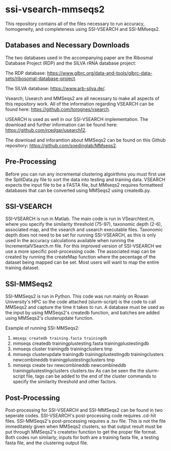 # ssi-vsearch-mmseqs2
This repository contains all of the files necessary to run accuracy, homogeneity, and completeness using SSI-VSEARCH and SSI-MMseqs2. 

## Databases and Necessary Downloads
The two databases used in the accompanying paper are the Ribosmal Database Project (RDP) and the SILVA rRNA database project:

The RDP database: https://www.glbrc.org/data-and-tools/glbrc-data-sets/ribosomal-database-project.

The SILVA database: https://www.arb-silva.de/.

Vsearch, Usearch and MMSeqs2 are all necessary to make all aspects of this repository work.
All of the information regarding VSEARCH can be found here: https://github.com/torognes/vsearch.

USEARCH is used as well in our SSI-VSEARCH implementation. The download and further information can be found here: https://github.com/rcedgar/usearch12.

The download and inforamtion about MMSeqs2 can be found on this Github repository: https://github.com/soedinglab/MMseqs2.

## Pre-Processing
Before you can run any incremental clustering algoirthms you must first use the SplitData.py file to sort the data into testing and training data. VSEARCH expects the input file to be a FASTA file, but MMseqs2 requires formatteed databases that can be converted using MMSeqs2 using createdb.py.

## SSI-VSEARCH
SSI-VSEARCH is run in Matlab. The main code is run in VSearchtest.m, where you specify the similarity threshold (75-97), taxonomic depth (2-6), associated map, and the vsearch and usearch executable files. Taxonomic depth does not need to be set for running SSI-VSEARCH, as this is only used in the accuracy calculations available when running the IncrementalVSearch.m file. For this improved version of SSI-VSEARCH we use a more specific post-processing code. The associated map can be created by running the createMap function where the pecentage of the dataset being mapped can be set. Most users will want to map the entire training dataset. 

## SSI-MMSeqs2
SSI-MMSeqs2 is run in Python. This code was run mainly on Rowan University's HPC so the code attached (slurm-script) is the code to call MMSeqs2 and capture the time it takes to run. A database must be used as the input by using MMSeqs2's createdb function, and batches are added using MMSeqs2's clusterupdate function.

Example of running SSI-MMSeqs2:
1. ```mmseqs createdb training.fasta trainingdb```
2. mmseqs createdb trainingplustesting.fasta trainingplustestingdb
3. mmseqs cluster trainingdb trainingclusters tmp
4. mmseqs clusterupdate trainingdb trainingplustestingdb trainingclusters newcombineddb trainingplustestingclusters tmp
5. mmseqs create tsv newcombineddb newcombineddb trainingplustestingclusters clusters.tsv
As can be seen the the slurm-script file, tags can be added to the end of the cluster commands to specify  the similarity threshold and other factors.

## Post-Processing
Post-processing for SSI-VSEARCH and SSI-MMSeqs2 can be found in two seperate codes. SSI-VSEARCH's post-processing code requires .cd-hit files. SSI-MMSeqs2's post-processing requires a .tsv file. This is not the file immeditately given when MMSeqs2 clusters, so that output result must be put through MMSeqs2's createtsv function to get the proper file format. Both codes run similarly; inputs for both are a training fasta file, a testing fasta file, and the clustering output file. 

